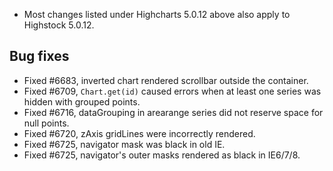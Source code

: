 - Most changes listed under Highcharts 5.0.12 above also apply to Highstock 5.0.12.
## Bug fixes 
- Fixed #6683, inverted chart rendered scrollbar outside the container.
- Fixed #6709, ``Chart.get(id)`` caused errors when at least one series was hidden with grouped points.
- Fixed #6716, dataGrouping in arearange series did not reserve space for null points.
- Fixed #6720, zAxis gridLines were incorrectly rendered.
- Fixed #6725, navigator mask was black in old IE.
- Fixed #6725, navigator's outer masks rendered as black in IE6/7/8.